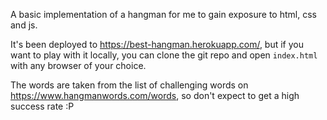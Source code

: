 A basic implementation of a hangman for me to gain exposure to html, css and js.

It's been deployed to https://best-hangman.herokuapp.com/, but if you want to play with it locally, you can clone the git repo and open `index.html` with any browser of your choice.

The words are taken from the list of challenging words on https://www.hangmanwords.com/words, so don't expect to get a high success rate :P
